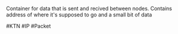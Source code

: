 Container for data that is sent and recived between nodes. Contains address of where it's supposed to go and a small bit of data

#KTN
#IP 
#Packet